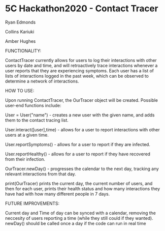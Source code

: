 # 5C Hackathon2020 - Contact Tracer

Ryan Edmonds

Collins Kariuki

Amber Hughes


FUNCTIONALITY:

ContactTracer currently allows for users to log their interactions with other users by date and time, and will retroactively trace interactions whenever a user reports that they are experiencing symptoms. Each user has a list of lists of interactions logged in the past week, which can be observed to determine a network of interactions.

HOW TO USE:

Upon running ContactTracer, the OurTracer object will be created. Possible user-end functions include:

User = User("name") - creates a new user with the given name, and adds them to the contact tracing list.

User.interact([user],time) - allows for a user to report interactions with other users at a given time.

User.reportSymptoms() - allows for a user to report if they are infected.

User.reportHealthy() - allows for a user to report if they have recovered from their infection.

OurTracer.newDay() - progresses the calendar to the next day, tracking any relevant interactions from that day.


print(OurTracer) prints the current day, the current number of users, and then for each user, prints their health status and how many interactions they have had with how many different people in 7 days.


FUTURE IMPROVEMENTS:

Current day and Time of day can be synced with a calendar, removing the neccesity of users reporting a time (while they still could if they wanted). newDay() should be called once a day if the code can run in real time
